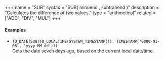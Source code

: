 +++
name = "SUB"
syntax = "SUB( minuend <any type>, subtrahend <any type> )"
description = "Calculates the difference of two values."
type = "arithmetical"
related = ["ADD", "DIV", "MUL"]
+++

#### Examples
- `TO_DATE(SUB(TO_LOCALTIME(SYSTEM_TIMESTAMP()), TIMESTAMP('0000-01-08', 'yyyy-MM-dd')))`  
  Gets the date seven days ago, based on the current local date/time.
